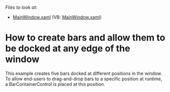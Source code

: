 <!-- default file list -->
*Files to look at*:

* [MainWindow.xaml](./CS/CreateBars/MainWindow.xaml) (VB: [MainWindow.xaml](./VB/CreateBars/MainWindow.xaml))
<!-- default file list end -->
# How to create bars and allow them to be docked at any edge of the window


This example creates five bars docked at different positions in the window. To allow end-users to drag-and-drop bars to a specific position at runtime, a BarContainerControl is placed at this position.<br /><br />

<br/>



